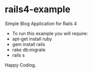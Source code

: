 rails4-example
==============

Simple Blog Application for Rails 4

- To run this example you will require:
- apt-get install ruby
- gem install rails
- rake db:migrate
- rails s

Happy Coding.
